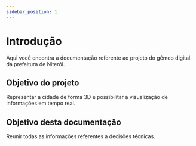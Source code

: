 ```yaml
---
sidebar_position: 1
---
```


# Introdução

Aqui você encontra a documentação referente ao projeto do gêmeo digital da prefeitura de Niterói.

## Objetivo do projeto

Representar a cidade de forma 3D e possibilitar a visualização de informações em tempo real.

## Objetivo desta documentação

Reunir todas as informações referentes a decisões técnicas.
